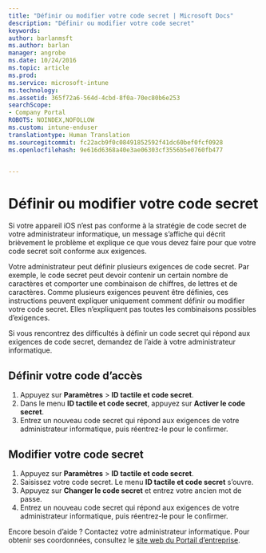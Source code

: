 ```yaml
---
title: "Définir ou modifier votre code secret | Microsoft Docs"
description: "Définir ou modifier votre code secret"
keywords: 
author: barlanmsft
ms.author: barlan
manager: angrobe
ms.date: 10/24/2016
ms.topic: article
ms.prod: 
ms.service: microsoft-intune
ms.technology: 
ms.assetid: 365f72a6-564d-4cbd-8f0a-70ec80b6e253
searchScope:
- Company Portal
ROBOTS: NOINDEX,NOFOLLOW
ms.custom: intune-enduser
translationtype: Human Translation
ms.sourcegitcommit: fc22acb9f0c08491852592f41dc60bef0fcf0928
ms.openlocfilehash: 9e616d6368a40e3ae06303cf3556b5e0760fb477


---
```


# <a name="set-or-change-your-passcode"></a>Définir ou modifier votre code secret

Si votre appareil iOS n’est pas conforme à la stratégie de code secret de votre administrateur informatique, un message s’affiche qui décrit brièvement le problème et explique ce que vous devez faire pour que votre code secret soit conforme aux exigences.

Votre administrateur peut définir plusieurs exigences de code secret. Par exemple, le code secret peut devoir contenir un certain nombre de caractères et comporter une combinaison de chiffres, de lettres et de caractères. Comme plusieurs exigences peuvent être définies, ces instructions peuvent expliquer uniquement comment définir ou modifier votre code secret. Elles n’expliquent pas toutes les combinaisons possibles d’exigences.

Si vous rencontrez des difficultés à définir un code secret qui répond aux exigences de code secret, demandez de l’aide à votre administrateur informatique.

## <a name="set-your-passcode"></a>Définir votre code d’accès

1. Appuyez sur **Paramètres** > **ID tactile et code secret**.
2. Dans le menu **ID tactile et code secret**, appuyez sur **Activer le code secret**.
3. Entrez un nouveau code secret qui répond aux exigences de votre administrateur informatique, puis réentrez-le pour le confirmer.

## <a name="change-your-passcode"></a>Modifier votre code secret

1. Appuyez sur **Paramètres** > **ID tactile et code secret**.
2. Saisissez votre code secret. Le menu **ID tactile et code secret** s’ouvre.
2. Appuyez sur **Changer le code secret** et entrez votre ancien mot de passe.
3. Entrez un nouveau code secret qui répond aux exigences de votre administrateur informatique, puis réentrez-le pour le confirmer.

Encore besoin d’aide ? Contactez votre administrateur informatique. Pour obtenir ses coordonnées, consultez le [site web du Portail d’entreprise](http://portal.manage.microsoft.com).



<!--HONumber=Dec16_HO3-->


